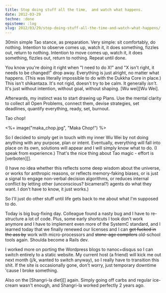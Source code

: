 ```yaml
---
title: Stop doing stuff all the time,  and watch what happens.
date: 2012-03-29
techne: :done
episteme: :log
slug: 2012/03/29/stop-doing-stuff-all-the-time-and-watch-what-happens/
---
```


30min simple Tao stance, as preparation. Very simple: sit comfortably, do nothing. Intention to observe comes up, watch it, it does something, fizzles out, return to nothing. Intention to move comes up, watch it, it does something, fizzles out, return to nothing. Repeat until done.

You know you're doing it right when "I need to do X!" and "X isn't right, it needs to be changed!" drop away. Everything is just alright, no matter what happens. (This was literally impossible to do with the Dukkha Core in place.) This isn't shikantaza. It's not rigid, doesn't try to be calm. It generally *isn't*. It's just without intention, without goal, without shaping. [Wu wei][Wu Wei].

Afterwards, my instinct was to start drawing up Plans. Use the mental clarity to collect all Open Problems, connect them, devise strategies, set deadlines, quantify everything, ready, set, burnout.

Tao chop!

<%= image("maka_chop.jpg", "Maka Chop!") %>

So I decided to simply get in touch with my inner Wu Wei by not doing anything with any purpose, plan or intent. Eventually, everything will fall into place on its own, solutions will appear and I will simply know what to do. (I speak from experience.) That's the nice thing about Tao magic - effort is [verboten][]. 

(I have no idea whether this reflects some deep wisdom about the universe, or works for anthropic reasons, or reflects memory-faking biases, or is just a signal to engage non-verbal decision algorithms, or reduces internal conflict by letting other (unconscious? bicameral?) agents do what they want. I don't have to know, it just works.)

So I'll just do other stuff until life gets back to me about what I'm supposed to do.

Today is big bug-fixing day. Colleague found a nasty bug and I have to re-structure a lot of code. Plus, some early shortcuts I took don't work anymore and I have to implement even more of the SystemC standard, and I learned today that we finally renewed our licenses and I can <del datetime="2012-03-28T23:36:42+00:00">get fucked in the ass by</del> work with micro-processors and <del datetime="2012-03-28T23:36:42+00:00">stone-age compilers</del> old-school tools again. Shoulda become a Rails dev.

I worked more on porting the Wordpress blogs to nanoc+disqus so I can switch entirely to a static website. My current host (a friend) will kick me out next month (j/k, wanted to switch anyway), so I really have to transition this shit. If the site is occasionally gone, don't worry, just temporary downtime 'cause I broke something.

Also on the [Shangri-la diet][] again. Simply going off carbs and regular ice-cream wasn't enough, and Shangri-la worked perfectly 2 years ago.

